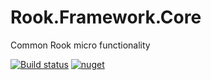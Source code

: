 # Rook.Framework.Core
Common Rook micro functionality

[![Build status](https://travis-ci.org/rookframework/Rook.Framework.Core.svg?branch=master)](https://travis-ci.org/rookframework/Rook.Framework.Core)
[![nuget](https://img.shields.io/nuget/v/TW.Resfit.Core.svg)](https://www.nuget.org/packages/Rook.Framework.Core/)
  


